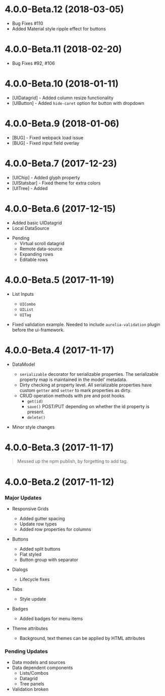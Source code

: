 <a name="4.0.0-Beta.12"></a>
# 4.0.0-Beta.12 (2018-03-05)

* Bug Fixes #110
* Added Material style ripple effect for buttons


<a name="4.0.0-Beta.11"></a>
# 4.0.0-Beta.11 (2018-02-20)

* Bug Fixes #92, #106

<a name="4.0.0-Beta.10"></a>
# 4.0.0-Beta.10 (2018-01-11)



* [UIDatagrid] - Added column resize functionality
* [UIButton] - Added `hide-caret` option for button with dropdown


<a name="4.0.0-Beta.9"></a>
# 4.0.0-Beta.9 (2018-01-06)

* [BUG] - Fixed webpack load issue
* [BUG] - Fixed input field overlay


<a name="4.0.0-Beta.7"></a>
# 4.0.0-Beta.7 (2017-12-23)

* [UIChip] - Added glyph property
* [UIStatsbar] - Fixed theme for extra colors
* [UITree] - Added

<a name="4.0.0-Beta.6"></a>
# 4.0.0-Beta.6 (2017-12-15)

* Added basic UIDatagrid
* Local DataSource

- Pending
  * Virtual scroll datagrid
  * Remote data-source
  * Expanding rows
  * Editable rows


<a name="4.0.0-Beta.5"></a>
# 4.0.0-Beta.5 (2017-11-19)

* List Inputs
  - `UICombo`
  - `UIList`
  - `UITag`

* Fixed validation example. Needed to include `aurelia-validation` plugin before the ui-framework.


<a name="4.0.0-Beta.4"></a>
# 4.0.0-Beta.4 (2017-11-17)

* DataModel
  - `serializable` decorator for serializable properties. The serializable property map is maintained in the model' metadata.
  - Dirty checking at property level. All serializable properties have custom `getter` and `setter` to mark properties as dirty.
  - CRUD operation methods with pre and post hooks.
    - `get(id)`
    - `save()` POST/PUT depending on whether the id property is present.
    - `delete()`

* Minor style changes


<a name="4.0.0-Beta.3"></a>
# 4.0.0-Beta.3 (2017-11-17)

> Messed up the npm publish, by forgetting to add tag.


<a name="4.0.0-Beta.2"></a>
# 4.0.0-Beta.2 (2017-11-12)

### Major Updates

* Responsive Grids
  - Added gutter spacing
  - Update row types
  - Added row properties for columns

* Buttons
  - Added split buttons
  - Flat styled
  - Button group with separator

* Dialogs
  - Lifecycle fixes

* Tabs
  - Style update

* Badges
  - Added badges for menu items

* Theme attributes
  - Background, text themes can be applied by HTML attributes


### Pending Updates

* Data models and sources
* Data dependent components
  - Lists/Combos
  - Datagrid
  - Tree panels
* Validation broken
